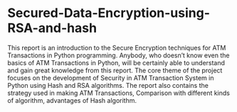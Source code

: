# Secured-Data-Encryption-using-RSA-and-hash
This report is an introduction to the Secure Encryption techniques for ATM Transactions in Python programming. Anybody, who doesn’t know even the basics of ATM Transactions in Python, will be certainly able to understand and gain great knowledge from this report. The core theme of the project focuses on the development of Security in ATM Transaction System in Python using Hash and RSA algorithms.
The report also contains the strategy used in making ATM Transactions, Comparison with different kinds of algorithm, advantages of Hash algorithm.
